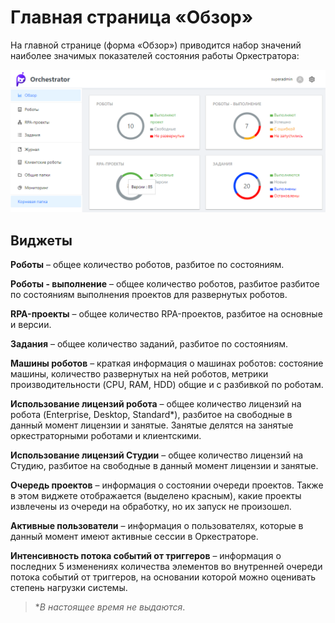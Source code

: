 # Главная страница «Обзор»

На главной странице (форма «Обзор») приводится набор значений наиболее значимых показателей состояния работы Оркестратора:

![](../resources/monitoring/orch-widgets-on-main.png)

## Виджеты

**Роботы** – общее количество роботов, разбитое по состояниям.

**Роботы - выполнение** – общее количество роботов, разбитое разбитое по состояниям выполнения проектов для развернутых роботов. 

**RPA-проекты** – общее количество RPA-проектов, разбитое на основные и версии.

**Задания** – общее количество заданий, разбитое по состояниям.

**Машины роботов** – краткая информация о машинах роботов: состояние машины, количество развернутых на ней роботов, метрики производительности (CPU, RAM, HDD) общие и с разбивкой по роботам.

**Использование лицензий робота** – общее количество лицензий на робота (Enterprise, Desktop, Standard\*), разбитое на свободные в данный момент лицензии и занятые. Занятые делятся на занятые оркестраторными роботами и клиентскими.

**Использование лицензий Студии** – общее количество лицензий на Студию, разбитое на свободные в данный момент лицензии и занятые.	

**Очередь проектов** – информация о состоянии очереди проектов. Также в этом виджете отображается (выделено красным), какие проекты извлечены из очереди на обработку, но их запуск не произошел.

**Активные пользователи** – информация о пользователях, которые в данный момент имеют активные сессии в Оркестраторе. 

**Интенсивность потока событий от триггеров** – информация о последних 5 изменениях количества элементов во внутренней очереди потока событий от триггеров, на основании которой можно оценивать степень нагрузки системы.

> \**В настоящее время не выдаются*.
